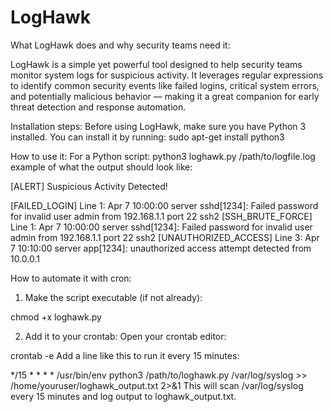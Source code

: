 # LogHawk

What LogHawk does and why security teams need it:

LogHawk is a simple yet powerful tool designed to help security teams monitor system logs for suspicious activity. It leverages regular expressions to identify common security events like failed logins, critical system errors, and potentially malicious behavior — making it a great companion for early threat detection and response automation.

Installation steps:
Before using LogHawk, make sure you have Python 3 installed. You can install it by running:
sudo apt-get install python3

How to use it:
For a Python script: python3 loghawk.py /path/to/logfile.log
example of what the output should look like:

[ALERT] Suspicious Activity Detected!

[FAILED_LOGIN] Line 1: Apr 7 10:00:00 server sshd[1234]: Failed password for invalid user admin from 192.168.1.1 port 22 ssh2
[SSH_BRUTE_FORCE] Line 1: Apr 7 10:00:00 server sshd[1234]: Failed password for invalid user admin from 192.168.1.1 port 22 ssh2
[UNAUTHORIZED_ACCESS] Line 3: Apr 7 10:10:00 server app[1234]: unauthorized access attempt detected from 10.0.0.1



How to automate it with cron:
1. Make the script executable (if not already):

chmod +x loghawk.py

2. Add it to your crontab:
Open your crontab editor:

crontab -e
Add a line like this to run it every 15 minutes:


*/15 * * * * /usr/bin/env python3 /path/to/loghawk.py /var/log/syslog >> /home/youruser/loghawk_output.txt 2>&1
This will scan /var/log/syslog every 15 minutes and log output to loghawk_output.txt.


